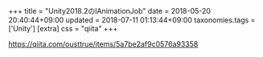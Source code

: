 +++
title = "Unity2018.2のIAnimationJob"
date = 2018-05-20 20:40:44+09:00
updated = 2018-07-11 01:13:44+09:00
taxonomies.tags = ['Unity']
[extra]
css = "qiita"
+++

<https://qiita.com/ousttrue/items/5a7be2af9c0576a93358>

